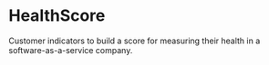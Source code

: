 # HealthScore
Customer indicators to build a score for measuring their health in a software-as-a-service company.
